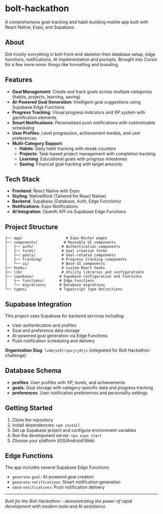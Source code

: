 # bolt-hackathon

A comprehensive goal-tracking and habit-building mobile app built with React Native, Expo, and Supabase.

## About

Did mostly everything in bolt front-end skeleton then database setup, edge functions, notifications, AI implementation and prompts. Brought into Cursor for a few more minor things like formatting and branding.

## Features

- **Goal Management**: Create and track goals across multiple categories (habits, projects, learning, saving)
- **AI-Powered Goal Generation**: Intelligent goal suggestions using Supabase Edge Functions
- **Progress Tracking**: Visual progress indicators and XP system with gamification elements
- **Smart Notifications**: Personalized push notifications with customizable scheduling
- **User Profiles**: Level progression, achievement medals, and user preferences
- **Multi-Category Support**:
  - **Habits**: Daily habit tracking with streak counters
  - **Projects**: Task-based project management with completion tracking
  - **Learning**: Educational goals with progress milestones
  - **Saving**: Financial goal tracking with target amounts

## Tech Stack

- **Frontend**: React Native with Expo
- **Styling**: NativeWind (Tailwind for React Native)
- **Backend**: Supabase (Database, Auth, Edge Functions)
- **Notifications**: Expo Notifications
- **AI Integration**: OpenAI API via Supabase Edge Functions

## Project Structure

```
├── app/                    # Expo Router pages
├── components/            # Reusable UI components
│   ├── auth/             # Authentication components
│   ├── forms/            # Goal creation forms
│   ├── goals/            # Goal-related components
│   ├── tracking/         # Progress tracking components
│   └── ui/               # Base UI components
├── hooks/                # Custom React hooks
├── lib/                  # Utility libraries and configurations
├── supabase/            # Supabase configuration and functions
│   ├── functions/       # Edge Functions
│   └── migrations/      # Database migrations
└── types/               # TypeScript type definitions
```

## Supabase Integration

This project uses Supabase for backend services including:
- User authentication and profiles
- Goal and preference data storage
- AI-powered goal generation via Edge Functions
- Push notification scheduling and delivery

**Organization Slug**: `lvdmjsshlrxpzjsjdnji` (integrated for Bolt Hackathon challenge)

## Database Schema

- **profiles**: User profiles with XP, levels, and achievements
- **goals**: Goal storage with category-specific data and progress tracking
- **preferences**: User notification preferences and personality settings

## Getting Started

1. Clone the repository
2. Install dependencies: `npm install`
3. Set up Supabase project and configure environment variables
4. Run the development server: `npx expo start`
5. Choose your platform (iOS/Android/Web)

## Edge Functions

The app includes several Supabase Edge Functions:
- `generate-goal`: AI-powered goal creation
- `generate-notifications`: Smart notification generation
- `send-notifications`: Push notification delivery

---

*Built for the Bolt Hackathon - demonstrating the power of rapid development with modern tools and AI assistance.*
